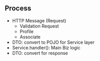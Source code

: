 
## Process


- HTTP Message (Request)
    - Validation Request
    - Profile
    - Associate
- DTO: convert to POJO for Service layer
- Service.handler(): Main Biz logic
- DTO: convert for response